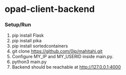 # opad-client-backend

### Setup/Run

1. pip install Flask
2. pip install pika
3. pip install sortedcontainers
4. git clone https://github.com/0ip/mahitahi.git
5. Configure MY_IP and MY_USERID inside main.py.
6. python3 main.py
7. Backend should be reachable at http://127.0.0.1:4000
